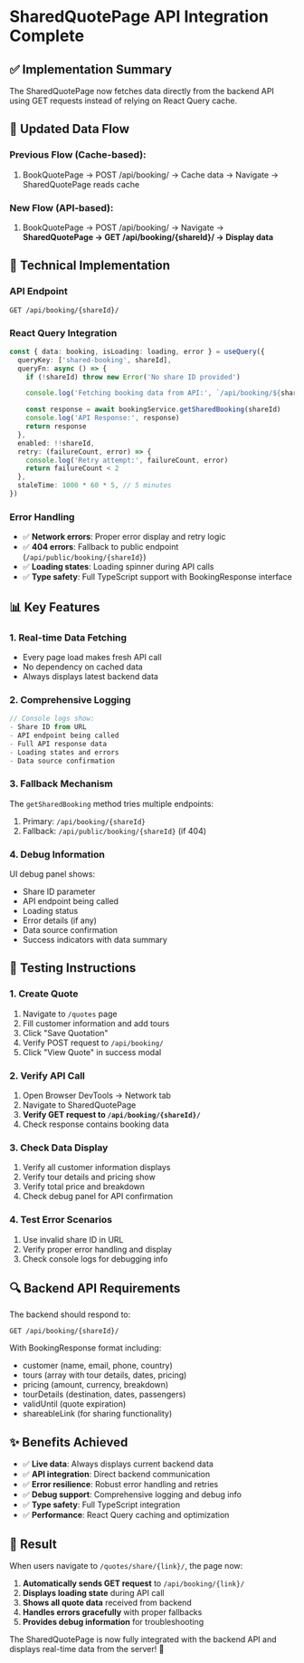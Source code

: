 # SharedQuotePage API Integration Complete

## ✅ Implementation Summary

The SharedQuotePage now fetches data directly from the backend API using GET requests instead of relying on React Query cache.

## 🔄 Updated Data Flow

### Previous Flow (Cache-based):
1. BookQuotePage → POST /api/booking/ → Cache data → Navigate → SharedQuotePage reads cache

### New Flow (API-based):
1. BookQuotePage → POST /api/booking/ → Navigate → **SharedQuotePage → GET /api/booking/{shareId}/ → Display data**

## 🔧 Technical Implementation

### API Endpoint
```
GET /api/booking/{shareId}/
```

### React Query Integration
```typescript
const { data: booking, isLoading: loading, error } = useQuery({
  queryKey: ['shared-booking', shareId],
  queryFn: async () => {
    if (!shareId) throw new Error('No share ID provided')

    console.log('Fetching booking data from API:', `/api/booking/${shareId}/`)

    const response = await bookingService.getSharedBooking(shareId)
    console.log('API Response:', response)
    return response
  },
  enabled: !!shareId,
  retry: (failureCount, error) => {
    console.log('Retry attempt:', failureCount, error)
    return failureCount < 2
  },
  staleTime: 1000 * 60 * 5, // 5 minutes
})
```

### Error Handling
- ✅ **Network errors**: Proper error display and retry logic
- ✅ **404 errors**: Fallback to public endpoint (`/api/public/booking/{shareId}`)
- ✅ **Loading states**: Loading spinner during API calls
- ✅ **Type safety**: Full TypeScript support with BookingResponse interface

## 📊 Key Features

### 1. **Real-time Data Fetching**
- Every page load makes fresh API call
- No dependency on cached data
- Always displays latest backend data

### 2. **Comprehensive Logging**
```javascript
// Console logs show:
- Share ID from URL
- API endpoint being called
- Full API response data
- Loading states and errors
- Data source confirmation
```

### 3. **Fallback Mechanism**
The `getSharedBooking` method tries multiple endpoints:
1. Primary: `/api/booking/{shareId}`
2. Fallback: `/api/public/booking/{shareId}` (if 404)

### 4. **Debug Information**
UI debug panel shows:
- Share ID parameter
- API endpoint being called
- Loading status
- Error details (if any)
- Data source confirmation
- Success indicators with data summary

## 🧪 Testing Instructions

### 1. **Create Quote**
1. Navigate to `/quotes` page
2. Fill customer information and add tours
3. Click "Save Quotation"
4. Verify POST request to `/api/booking/`
5. Click "View Quote" in success modal

### 2. **Verify API Call**
1. Open Browser DevTools → Network tab
2. Navigate to SharedQuotePage
3. **Verify GET request to `/api/booking/{shareId}/`**
4. Check response contains booking data

### 3. **Check Data Display**
1. Verify all customer information displays
2. Verify tour details and pricing show
3. Verify total price and breakdown
4. Check debug panel for API confirmation

### 4. **Test Error Scenarios**
1. Use invalid share ID in URL
2. Verify proper error handling and display
3. Check console logs for debugging info

## 🔍 Backend API Requirements

The backend should respond to:
```
GET /api/booking/{shareId}/
```

With BookingResponse format including:
- customer (name, email, phone, country)
- tours (array with tour details, dates, pricing)
- pricing (amount, currency, breakdown)
- tourDetails (destination, dates, passengers)
- validUntil (quote expiration)
- shareableLink (for sharing functionality)

## ✨ Benefits Achieved

- ✅ **Live data**: Always displays current backend data
- ✅ **API integration**: Direct backend communication
- ✅ **Error resilience**: Robust error handling and retries
- ✅ **Debug support**: Comprehensive logging and debug info
- ✅ **Type safety**: Full TypeScript integration
- ✅ **Performance**: React Query caching and optimization

## 🚀 Result

When users navigate to `/quotes/share/{link}/`, the page now:

1. **Automatically sends GET request** to `/api/booking/{link}/`
2. **Displays loading state** during API call
3. **Shows all quote data** received from backend
4. **Handles errors gracefully** with proper fallbacks
5. **Provides debug information** for troubleshooting

The SharedQuotePage is now fully integrated with the backend API and displays real-time data from the server! 🎉